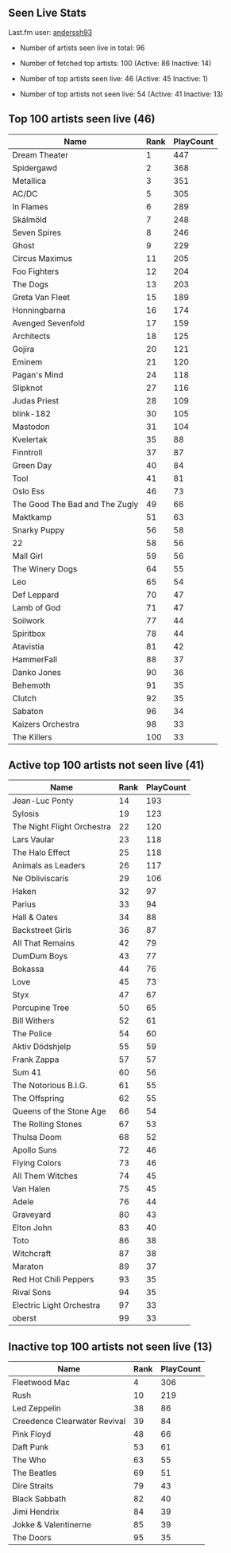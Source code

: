 ## Seen Live Stats

Last.fm user: [anderssh93](https://www.last.fm/user/anderssh93)

- Number of artists seen live in total: 96

- Number of fetched top artists: 100 (Active: 86 Inactive: 14)

- Number of top artists seen live: 46 (Active: 45 Inactive: 1)

- Number of top artists not seen live: 54 (Active: 41 Inactive: 13)

## Top 100 artists seen live (46)

Name                           | Rank | PlayCount
------------------------------ | ---- | ---------
Dream Theater                  | 1    | 447      
Spidergawd                     | 2    | 368      
Metallica                      | 3    | 351      
AC/DC                          | 5    | 305      
In Flames                      | 6    | 289      
Skálmöld                       | 7    | 248      
Seven Spires                   | 8    | 246      
Ghost                          | 9    | 229      
Circus Maximus                 | 11   | 205      
Foo Fighters                   | 12   | 204      
The Dogs                       | 13   | 203      
Greta Van Fleet                | 15   | 189      
Honningbarna                   | 16   | 174      
Avenged Sevenfold              | 17   | 159      
Architects                     | 18   | 125      
Gojira                         | 20   | 121      
Eminem                         | 21   | 120      
Pagan's Mind                   | 24   | 118      
Slipknot                       | 27   | 116      
Judas Priest                   | 28   | 109      
blink-182                      | 30   | 105      
Mastodon                       | 31   | 104      
Kvelertak                      | 35   | 88       
Finntroll                      | 37   | 87       
Green Day                      | 40   | 84       
Tool                           | 41   | 81       
Oslo Ess                       | 46   | 73       
The Good The Bad and The Zugly | 49   | 66       
Maktkamp                       | 51   | 63       
Snarky Puppy                   | 56   | 58       
22                             | 58   | 56       
Mall Girl                      | 59   | 56       
The Winery Dogs                | 64   | 55       
Leo                            | 65   | 54       
Def Leppard                    | 70   | 47       
Lamb of God                    | 71   | 47       
Soilwork                       | 77   | 44       
Spiritbox                      | 78   | 44       
Atavistia                      | 81   | 42       
HammerFall                     | 88   | 37       
Danko Jones                    | 90   | 36       
Behemoth                       | 91   | 35       
Clutch                         | 92   | 35       
Sabaton                        | 96   | 34       
Kaizers Orchestra              | 98   | 33       
The Killers                    | 100  | 33       

## Active top 100 artists not seen live (41)

Name                       | Rank | PlayCount
-------------------------- | ---- | ---------
Jean-Luc Ponty             | 14   | 193      
Sylosis                    | 19   | 123      
The Night Flight Orchestra | 22   | 120      
Lars Vaular                | 23   | 118      
The Halo Effect            | 25   | 118      
Animals as Leaders         | 26   | 117      
Ne Obliviscaris            | 29   | 106      
Haken                      | 32   | 97       
Parius                     | 33   | 94       
Hall & Oates               | 34   | 88       
Backstreet Girls           | 36   | 87       
All That Remains           | 42   | 79       
DumDum Boys                | 43   | 77       
Bokassa                    | 44   | 76       
Love                       | 45   | 73       
Styx                       | 47   | 67       
Porcupine Tree             | 50   | 65       
Bill Withers               | 52   | 61       
The Police                 | 54   | 60       
Aktiv Dödshjelp            | 55   | 59       
Frank Zappa                | 57   | 57       
Sum 41                     | 60   | 56       
The Notorious B.I.G.       | 61   | 55       
The Offspring              | 62   | 55       
Queens of the Stone Age    | 66   | 54       
The Rolling Stones         | 67   | 53       
Thulsa Doom                | 68   | 52       
Apollo Suns                | 72   | 46       
Flying Colors              | 73   | 46       
All Them Witches           | 74   | 45       
Van Halen                  | 75   | 45       
Adele                      | 76   | 44       
Graveyard                  | 80   | 43       
Elton John                 | 83   | 40       
Toto                       | 86   | 38       
Witchcraft                 | 87   | 38       
Maraton                    | 89   | 37       
Red Hot Chili Peppers      | 93   | 35       
Rival Sons                 | 94   | 35       
Electric Light Orchestra   | 97   | 33       
oberst                     | 99   | 33       

## Inactive top 100 artists not seen live (13)

Name                         | Rank | PlayCount
---------------------------- | ---- | ---------
Fleetwood Mac                | 4    | 306      
Rush                         | 10   | 219      
Led Zeppelin                 | 38   | 86       
Creedence Clearwater Revival | 39   | 84       
Pink Floyd                   | 48   | 66       
Daft Punk                    | 53   | 61       
The Who                      | 63   | 55       
The Beatles                  | 69   | 51       
Dire Straits                 | 79   | 43       
Black Sabbath                | 82   | 40       
Jimi Hendrix                 | 84   | 39       
Jokke & Valentinerne         | 85   | 39       
The Doors                    | 95   | 35       
